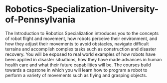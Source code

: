 # Robotics-Specialization-University-of-Pennsylvania
The Introduction to Robotics Specialization introduces you to the concepts of robot flight and movement, how robots perceive their environment, and how they adjust their movements to avoid obstacles, navigate difficult terrains and accomplish complex tasks such as construction and disaster recovery. You will be exposed to real world examples of how robots have been applied in disaster situations, how they have made advances in human health care and what their future capabilities will be. The courses build towards a capstone in which you will learn how to program a robot to perform a variety of movements such as flying and grasping objects.
